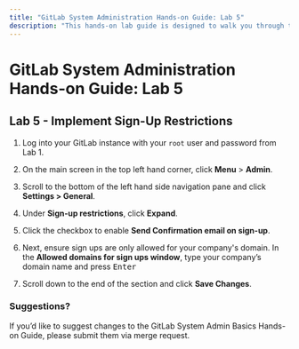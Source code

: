 ```yaml
---
title: "GitLab System Administration Hands-on Guide: Lab 5"
description: "This hands-on lab guide is designed to walk you through the lab exercises used in the GitLab System Administration course."
---
```


# GitLab System Administration Hands-on Guide: Lab 5

## Lab 5 - Implement Sign-Up Restrictions

1. Log into your GitLab instance with your `root` user and password from Lab 1.

2. On the main screen in the top left hand corner, click **Menu** > **Admin**.

3. Scroll to the bottom of the left hand side navigation pane and click **Settings > General**.

5. Under **Sign-up restrictions**, click **Expand**.

6. Click the checkbox to enable **Send Confirmation email on sign-up**.

7. Next, ensure sign ups are only allowed for your company's domain. In the **Allowed domains for sign ups window**, type your company’s domain name and press <kbd>Enter<kbd>

8. Scroll down to the end of the section and click **Save Changes**.

### Suggestions?

If you’d like to suggest changes to the GitLab System Admin Basics Hands-on Guide, please submit them via merge request.

